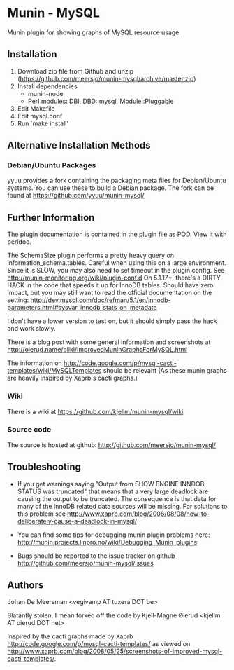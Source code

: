 Munin - MySQL
=============

Munin plugin for showing graphs of MySQL resource usage.


Installation
------------

1. Download zip file from Github and unzip (https://github.com/meersjo/munin-mysql/archive/master.zip)
2. Install dependencies 
    - munin-node
    - Perl modules: DBI, DBD::mysql, Module::Pluggable
3. Edit Makefile
4. Edit mysql.conf
5. Run `make install'


Alternative Installation Methods
--------------------------------

### Debian/Ubuntu Packages

yyuu provides a fork containing the packaging meta files for
Debian/Ubuntu systems. You can use these to build a Debian
package. The fork can be found at https://github.com/yyuu/munin-mysql/


Further Information
-------------------

The plugin documentation is contained in the plugin file as POD. View
it with perldoc.

The SchemaSize plugin performs a pretty heavy query on information_schema.tables.
Careful when using this on a large environment. Since it is SLOW, you may also 
need to set timeout in the plugin config. See http://munin-monitoring.org/wiki/plugin-conf.d
On 5.1.17+, there's a DIRTY HACK in the code that speeds it up for InnoDB tables.
Should have zero impact, but you may still want to read the official
documentation on the setting:
http://dev.mysql.com/doc/refman/5.1/en/innodb-parameters.html#sysvar_innodb_stats_on_metadata

I don't have a lower version to test on, but it should simply pass the hack and
work slowly.

There is a blog post with some general information and screenshots at
<http://oierud.name/bliki/ImprovedMuninGraphsForMySQL.html>

The information on
<http://code.google.com/p/mysql-cacti-templates/wiki/MySQLTemplates>
should be relevant (As these munin graphs are heavily inspired by
Xaprb's cacti graphs.)

### Wiki

There is a wiki at <https://github.com/kjellm/munin-mysql/wiki>

### Source code

The source is hosted at github:
<http://github.com/meersjo/munin-mysql/>


Troubleshooting
---------------

- If you get warnings saying "Output from SHOW ENGINE INNDOB STATUS
  was truncated" that means that a very large deadlock are causing the
  output to be truncated. The consequence is that data for many of the
  InnoDB related data sources will be missing. For solutions to this
  problem see
  http://www.xaprb.com/blog/2006/08/08/how-to-deliberately-cause-a-deadlock-in-mysql/

- You can find some tips for debugging munin plugin problems here:
  <http://munin.projects.linpro.no/wiki/Debugging_Munin_plugins>

- Bugs should be reported to the issue tracker on github
  <http://github.com/meersjo/munin-mysql/issues>


Authors
-------

Johan De Meersman &lt;vegivamp AT tuxera DOT be&gt;

Blatantly stolen, I mean forked off the code by Kjell-Magne Øierud &lt;kjellm AT oierud DOT net&gt;

Inspired by the cacti graphs made by Xaprb
http://code.google.com/p/mysql-cacti-templates/ as viewed on
http://www.xaprb.com/blog/2008/05/25/screenshots-of-improved-mysql-cacti-templates/.

